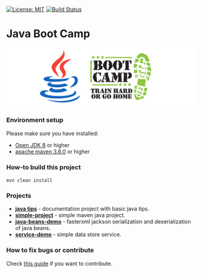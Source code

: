 [![License: MIT](https://img.shields.io/badge/License-MIT-yellow.svg)](https://opensource.org/licenses/MIT)
[![Build Status](https://travis-ci.org/jveverka/java-boot-camp.svg?branch=master)](https://travis-ci.org/jveverka/java-boot-camp)

# Java Boot Camp

![logo](docs/java-bootcamp.png)

### Environment setup
Please make sure you have installed:
* [Open JDK 8](https://adoptopenjdk.net/) or higher
* [apache maven 3.6.0](https://maven.apache.org/download.cgi) or higher

### How-to build this project
```
mvn clean install
```

### Projects
* [__java tips__](docs/JAVA-TIPS.md) - documentation project with basic java tips.
* [__simple-project__](simple-project) - simple maven java project.
* [__java-beans-demo__](java-bean-demo) - fasterxml jackson serialization and deserialization of java beans.
* [__service-demo__](service-demo) - simple data store service.

### How to fix bugs or contribute
Check [this guide](https://github.com/jveverka/do-not-ask-why/blob/master/github/README.md) if you want to contribute.
